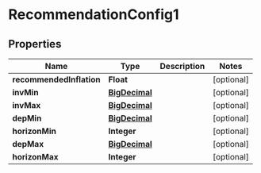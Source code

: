 
# RecommendationConfig1

## Properties
Name | Type | Description | Notes
------------ | ------------- | ------------- | -------------
**recommendedInflation** | **Float** |  |  [optional]
**invMin** | [**BigDecimal**](BigDecimal.md) |  |  [optional]
**invMax** | [**BigDecimal**](BigDecimal.md) |  |  [optional]
**depMin** | [**BigDecimal**](BigDecimal.md) |  |  [optional]
**horizonMin** | **Integer** |  |  [optional]
**depMax** | [**BigDecimal**](BigDecimal.md) |  |  [optional]
**horizonMax** | **Integer** |  |  [optional]



